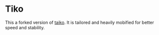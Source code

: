 # Tiko

This a forked version of [taiko](https://yarnpkg.com/package/taiko). It is tailored and heavily mobified for better speed and stability.
